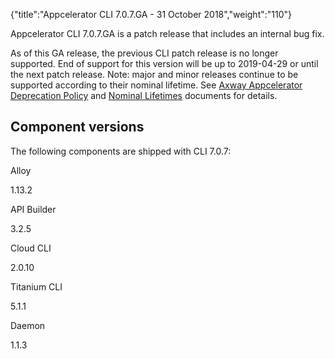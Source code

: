 {"title":"Appcelerator CLI 7.0.7.GA - 31 October 2018","weight":"110"}

Appcelerator CLI 7.0.7.GA is a patch release that includes an internal bug fix.

As of this GA release, the previous CLI patch release is no longer supported. End of support for this version will be up to 2019-04-29 or until the next patch release. Note: major and minor releases continue to be supported according to their nominal lifetime. See [Axway Appcelerator Deprecation Policy](/docs/appc/AMPLIFY_Appcelerator_Services_Overview/Axway_Appcelerator_Deprecation_Policy/) and [Nominal Lifetimes](/docs/appc/AMPLIFY_Appcelerator_Services_Overview/Axway_Appcelerator_Product_Lifecycle/#NominalLifetimes) documents for details.

## Component versions

The following components are shipped with CLI 7.0.7:

Alloy

1.13.2

API Builder

3.2.5

Cloud CLI

2.0.10

Titanium CLI

5.1.1

Daemon

1.1.3
